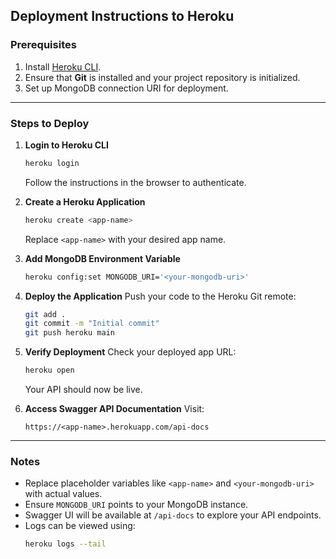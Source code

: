 ## Deployment Instructions to Heroku

### Prerequisites
1. Install [Heroku CLI](https://devcenter.heroku.com/articles/heroku-cli).
2. Ensure that **Git** is installed and your project repository is initialized.
3. Set up MongoDB connection URI for deployment.

---

### Steps to Deploy

1. **Login to Heroku CLI**
   ```bash
   heroku login
   ```
   Follow the instructions in the browser to authenticate.

2. **Create a Heroku Application**
   ```bash
   heroku create <app-name>
   ```
   Replace `<app-name>` with your desired app name.

3. **Add MongoDB Environment Variable**
   ```bash
   heroku config:set MONGODB_URI='<your-mongodb-uri>'
   ```

4. **Deploy the Application**
   Push your code to the Heroku Git remote:
   ```bash
   git add .
   git commit -m "Initial commit"
   git push heroku main
   ```

5. **Verify Deployment**
   Check your deployed app URL:
   ```bash
   heroku open
   ```
   Your API should now be live.

6. **Access Swagger API Documentation**
   Visit:
   ```
   https://<app-name>.herokuapp.com/api-docs
   ```

---

### Notes
- Replace placeholder variables like `<app-name>` and `<your-mongodb-uri>` with actual values.
- Ensure `MONGODB_URI` points to your MongoDB instance.
- Swagger UI will be available at `/api-docs` to explore your API endpoints.
- Logs can be viewed using:
   ```bash
   heroku logs --tail
   ```
